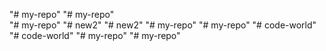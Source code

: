 "# my-repo" 
"# my-repo"   
"# my-repo" 
"# new2" 
"# new2" 
"# my-repo" 
"# my-repo" 
"# code-world" 
"# code-world" 
"# my-repo" 
"# my-repo" 
